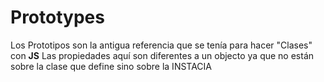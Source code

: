 # Prototypes

Los Prototipos son la antigua referencia que se tenía para hacer "Clases" con **JS**
Las propiedades aquí son diferentes a un objecto ya que no están sobre la clase que define sino sobre la INSTACIA
